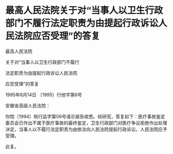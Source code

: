 # 最高人民法院关于对“当事人以卫生行政部门不履行法定职责为由提起行政诉讼人民法院应否受理”的答复

<!-- INFO END -->

最高人民法院

关于对“当事人以卫生行政部门不履行

法定职责为由提起行政诉讼人民法院

应否受理”的答复

1995年6月14日 〔1995〕行他字第6号

安徽省高级人民法院：

你院〔1994〕皖行监字第06号请示报告收悉。经研究，答复如下：医疗事故鉴定委员会已作出不属于医疗事故的最终鉴定，卫生行政部门对医疗争议拒绝作出处理决定，当事人以不履行法定职责为由依法向人民法院提起行政诉讼，人民法院应予受理。

此复。
